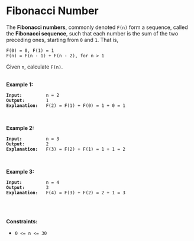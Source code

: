 <!-- markdownlint-disable -->

# Fibonacci Number

The **Fibonacci numbers**, commonly denoted `F(n)` form a sequence, called the **Fibonacci sequence**, such that each number is the sum of the two preceding ones, starting from `0` and `1`. That is,

<pre><code>F(0) = 0, F(1) = 1
F(n) = F(n - 1) + F(n - 2), for n > 1</code></pre>

Given `n`, calculate `F(n)`.<br>
<br>

**Example 1:**

<pre><code><strong>Input:</strong>         n = 2
<strong>Output:</strong>        1
<strong>Explanation:</strong>   F(2) = F(1) + F(0) = 1 + 0 = 1</code></pre>
<br>

**Example 2:**

<pre><code><strong>Input:</strong>         n = 3
<strong>Output:</strong>        2
<strong>Explanation:</strong>   F(3) = F(2) + F(1) = 1 + 1 = 2</code></pre>
<br>

**Example 3:**

<pre><code><strong>Input:</strong>         n = 4
<strong>Output:</strong>        3
<strong>Explanation:</strong>   F(4) = F(3) + F(2) = 2 + 1 = 3</code></pre>
<br>
<br>

**Constraints:**

<ul>
    <li><code>0 <= n <= 30</code></li>
</ul>
